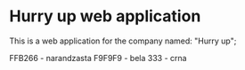 # Hurry up web application

This is a web application for the company named: "Hurry up";

FFB266 - narandzasta
F9F9F9 - bela
333 - crna
